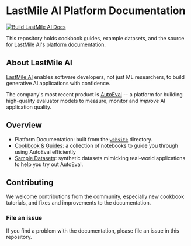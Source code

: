 # LastMile AI Platform Documentation

[![Build LastMile AI Docs](https://github.com/lastmile-ai/lastmile-docs/actions/workflows/deploy-docs.yml/badge.svg?branch=main)](https://github.com/lastmile-ai/lastmile-docs/actions/workflows/deploy-docs.yml)

This repository holds cookbook guides, example datasets, and the source for LastMile AI's [platform documentation](https://docs.lastmileai.dev).


## About LastMile AI

[LastMile AI](https://lastmileai.dev) enables software developers, not just ML researchers, to build generative AI applications with confidence. 

The company's most recent product is [AutoEval](https://docs.lastmileai.dev/autoeval) -- a platform for building high-quality evaluator models to measure, monitor and _improve_ AI application quality.

## Overview

* Platform Documentation: built from the [`website`](https://github.com/lastmile-ai/lastmile-docs/tree/main/website) directory.
* [Cookbook & Guides](https://github.com/lastmile-ai/lastmile-docs/tree/main/cookbook): a collection of notebooks to guide you through using AutoEval efficiently
* [Sample Datasets](https://github.com/lastmile-ai/lastmile-docs/tree/main/cookbook/data): synthetic datasets mimicking real-world applications to help you try out AutoEval.

## Contributing

We welcome contributions from the community, especially new cookbook tutorials, and fixes and improvements to the documentation.

### File an issue

If you find a problem with the documentation, please file an issue in this repository.